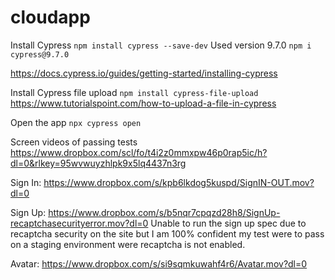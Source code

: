 # cloudapp

Install Cypress
`npm install cypress --save-dev`
Used version 9.7.0
`npm i cypress@9.7.0`

https://docs.cypress.io/guides/getting-started/installing-cypress

Install Cypress file upload
`npm install cypress-file-upload`
https://www.tutorialspoint.com/how-to-upload-a-file-in-cypress

Open the app
`npx cypress open`

Screen videos of passing tests
https://www.dropbox.com/scl/fo/t4i2z0mmxpw46p0rap5ic/h?dl=0&rlkey=95wvwuyzhlpk9x5lq4437n3rg

Sign In:
https://www.dropbox.com/s/kpb6lkdog5kuspd/SignIN-OUT.mov?dl=0

Sign Up:
https://www.dropbox.com/s/b5nqr7cpqzd28h8/SignUp-recaptchasecurityerror.mov?dl=0
Unable to run the sign up spec due to recaptcha security on the site but I am 100% confident my test were to pass on a staging environment were recaptcha is not enabled.

Avatar:
https://www.dropbox.com/s/si9sqmkuwahf4r6/Avatar.mov?dl=0
